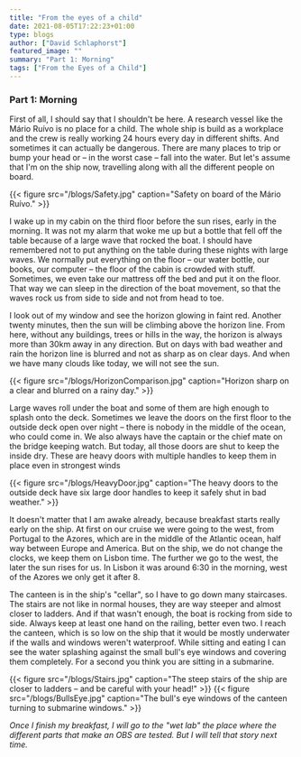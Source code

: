 ```yaml
---
title: "From the eyes of a child"
date: 2021-08-05T17:22:23+01:00
type: blogs
author: ["David Schlaphorst"]
featured_image: ""
summary: "Part 1: Morning"
tags: ["From the Eyes of a Child"]
---
```


### Part 1: Morning ###

First of all, I should say that I shouldn't be here. A research vessel like the Mário Ruívo is no place for a child. The whole ship is build as a workplace and the crew is really working 24 hours every day in different shifts. And sometimes it can actually be dangerous. There are many places to trip or bump your head or – in the worst case – fall into the water. But let's assume that I'm on the ship now, travelling along with all the different people on board.

{{< figure src="/blogs/Safety.jpg" caption="Safety on board of the Mário Ruívo." >}}

I wake up in my cabin on the third floor before the sun rises, early in the morning. It was not my alarm that woke me up but a bottle that fell off the table because of a large wave that rocked the boat. I should have remembered not to put anything on the table during these nights with large waves. We normally put everything on the floor – our water bottle, our books, our computer – the floor of the cabin is crowded with stuff. Sometimes, we even take our mattress off the bed and put it on the floor. That way we can sleep in the direction of the boat movement, so that the waves rock us from side to side and not from head to toe.

I look out of my window and see the horizon glowing in faint red. Another twenty minutes, then the sun will be climbing above the horizon line. From here, without any buildings, trees or hills in the way, the horizon is always more than 30km away in any direction. But on days with bad weather and rain the horizon line is blurred and not as sharp as on clear days. And when we have many clouds like today, we will not see the sun.

{{< figure src="/blogs/HorizonComparison.jpg" caption="Horizon sharp on a clear and blurred on a rainy day." >}}

Large waves roll under the boat and some of them are high enough to splash onto the deck. Sometimes we leave the doors on the first floor to the outside deck open over night – there is nobody in the middle of the ocean, who could come in. We also always have the captain or the chief mate on the bridge keeping watch. But today, all those doors are shut to keep the inside dry. These are heavy doors with multiple handles to keep them in place even in strongest winds 

{{< figure src="/blogs/HeavyDoor.jpg" caption="The heavy doors to the outside deck have six large door handles to keep it safely shut in bad weather." >}}

It doesn't matter that I am awake already, because breakfast starts really early on the ship. At first on our cruise we were going to the west, from Portugal to the Azores, which are in the middle of the Atlantic ocean, half way between Europe and America. But on the ship, we do not change the clocks, we keep them on Lisbon time. The further we go to the west, the later the sun rises for us. In Lisbon it was around 6:30 in the morning, west of the Azores we only get it after 8.

The canteen is in the ship's "cellar", so I have to go down many staircases. The stairs are not like in normal houses, they are way steeper and almost closer to ladders. And if that wasn't enough, the boat is rocking from side to side. Always keep at least one hand on the railing, better even two. I reach the canteen, which is so low on the ship that it would be mostly underwater if the walls and windows weren't waterproof. While sitting and eating I can see the water splashing against the small bull's eye windows and covering them completely. For a second you think you are sitting in a submarine.

{{< figure src="/blogs/Stairs.jpg" caption="The steep stairs of the ship are closer to ladders – and be careful with your head!" >}}
{{< figure src="/blogs/BullsEye.jpg" caption="The bull's eye windows of the canteen turning to submarine windows." >}}

_Once I finish my breakfast, I will go to the "wet lab" the place where the different parts that make an OBS are tested. But I will tell that story next time._


